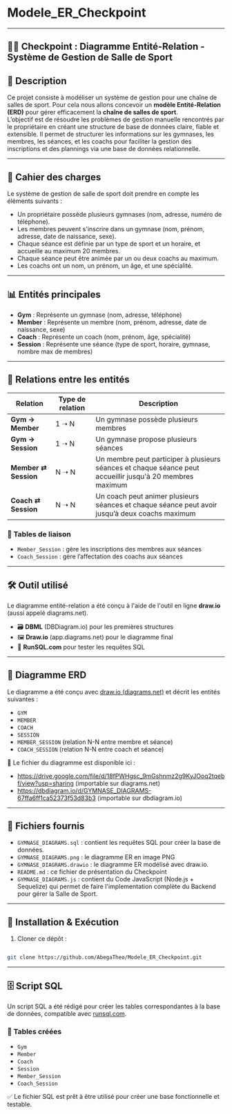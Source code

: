 # Modele_ER_Checkpoint

---

## 🏋️‍♂️ Checkpoint : Diagramme Entité-Relation - Système de Gestion de Salle de Sport

## 📘 Description

Ce projet consiste à modéliser un système de gestion pour une chaîne de salles de sport.
Pour cela nous allons concevoir un **modèle Entité-Relation (ERD)** pour gérer efficacement la **chaîne de salles de sport**.  
L’objectif est de résoudre les problèmes de gestion manuelle rencontrés par le propriétaire en créant une structure de base de données claire, fiable et extensible. Il permet de structurer les informations sur les gymnases, les membres, les séances, et les coachs pour faciliter la gestion des inscriptions et des plannings via une base de données relationnelle.

---

## 📝 Cahier des charges

Le système de gestion de salle de sport doit prendre en compte les éléments suivants :

- Un propriétaire possède plusieurs gymnases (nom, adresse, numéro de téléphone).
- Les membres peuvent s'inscrire dans un gymnase (nom, prénom, adresse, date de naissance, sexe).
- Chaque séance est définie par un type de sport et un horaire, et accueille au maximum 20 membres.
- Chaque séance peut être animée par un ou deux coachs au maximum.
- Les coachs ont un nom, un prénom, un âge, et une spécialité.

---

## 📊 Entités principales

- **Gym** : Représente un gymnase (nom, adresse, téléphone)
- **Member** : Représente un membre (nom, prénom, adresse, date de naissance, sexe)
- **Coach** : Représente un coach (nom, prénom, âge, spécialité)
- **Session** : Représente une séance (type de sport, horaire, gymnase, nombre max de membres)

---

## 🔗 Relations entre les entités

| Relation | Type de relation | Description |
|---------|------------------|-------------|
| **Gym → Member** | 1 ➝ N | Un gymnase possède plusieurs membres |
| **Gym → Session** | 1 ➝ N | Un gymnase propose plusieurs séances |
| **Member ⇄ Session** | N ➝ N | Un membre peut participer à plusieurs séances et chaque séance peut accueillir jusqu'à 20 membres maximum |
| **Coach ⇄ Session** | N ➝ N | Un coach peut animer plusieurs séances et chaque séance peut avoir jusqu’à deux coachs maximum |

### 🧩 Tables de liaison

- `Member_Session` : gère les inscriptions des membres aux séances
- `Coach_Session` : gère l’affectation des coachs aux séances

---

## 🛠️ Outil utilisé

Le diagramme entité-relation a été conçu à l'aide de l'outil en ligne **draw.io** (aussi appelé diagrams.net).

- 🗃️ **DBML** (DBDiagram.io) pour les premières structures
- 🖼️ **Draw.io** (app.diagrams.net) pour le diagramme final
- 🧪 **RunSQL.com** pour tester les requêtes SQL

---

## 🧱 Diagramme ERD

Le diagramme a été conçu avec [draw.io (diagrams.net)](https://app.diagrams.net) et décrit les entités suivantes :

- `GYM`
- `MEMBER`
- `COACH`
- `SESSION`
- `MEMBER_SESSION` (relation N-N entre membre et séance)
- `COACH_SESSION` (relation N-N entre coach et séance)

📄 Le fichier du diagramme est disponible ici :

- https://drive.google.com/file/d/18fPWHgsc_9mGshnmz2g9KyJOoq2tqebf/view?usp=sharing (importable sur diagrams.net)
- https://dbdiagram.io/d/GYMNASE_DIAGRAMS-67ffa6ff1ca52373f53d83b3 (importable sur dbdiagram.io)

---

## 📁 Fichiers fournis

- `GYMNASE_DIAGRAMS.sql` : contient les requêtes SQL pour créer la base de données.
- `GYMNASE_DIAGRAMS.png` : le diagramme ER en image PNG
- `GYMNASE_DIAGRAMS.drawio` : le diagramme ER modélisé avec draw.io.
- `README.md` : ce fichier de présentation du Checkpoint
- `GYMNASE_DIAGRAMS.js` : contient du Code JavaScript (Node.js + Sequelize) qui permet de faire l'implementation complète du Backend pour gérer la Salle de Sport.

---

## 💾 Installation & Exécution

1. Cloner ce dépôt :

```bash

git clone https://github.com/AbegaTheo/Modele_ER_Checkpoint.git

```

---

## 🗄️ Script SQL

Un script SQL a été rédigé pour créer les tables correspondantes à la base de données, compatible avec [runsql.com](https://runsql.com).

### 🧩 Tables créées

- `Gym`
- `Member`
- `Coach`
- `Session`
- `Member_Session`
- `Coach_Session`

✅ Le fichier SQL est prêt à être utilisé pour créer une base fonctionnelle et testable.
